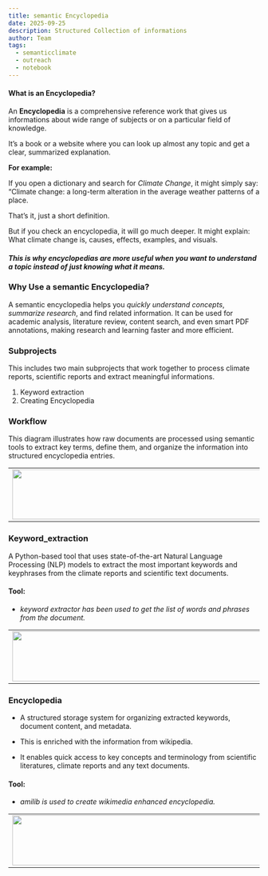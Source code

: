 ```yaml
---
title: semantic Encyclopedia
date: 2025-09-25
description: Structured Collection of informations 
author: Team
tags:
  - semanticclimate
  - outreach
  - notebook
---
```


#### **What is an Encyclopedia?**

An **Encyclopedia** is a comprehensive reference work that gives us informations about wide range of subjects or on a particular field of knowledge.

It’s a book or a website where you can look up almost any topic and get a clear, summarized explanation.

**For example:**

If you open a dictionary and search for *Climate Change*, it might simply say: “Climate change: a long-term alteration in the average weather patterns of a place.

That’s it, just a short definition.

But if you check an encyclopedia, it will go much deeper. It might explain: What climate change is, causes, effects, examples, and visuals.

#### *This is why encyclopedias are more useful when you want to understand a topic instead of just knowing what it means.*

### Why Use a semantic Encyclopedia?

A semantic encyclopedia helps you *quickly understand concepts*, *summarize research*, and find related information. It can be used for academic analysis, literature review, content search, and even smart PDF annotations, making research and learning faster and more efficient.

### Subprojects

This includes two main subprojects that work together to process climate reports, scientific reports and extract meaningful informations.

1. Keyword extraction 
2. Creating Encyclopedia 

### Workflow

This diagram illustrates how raw documents are processed using semantic tools to extract key terms, define them, and organize the information into structured encyclopedia entries.

<table>
  <tr>
    <td>
      <img src='{{ "/static/img/events_all/dict_sC.png" | url }}' width="500" height="100">
    </td>
  </tr>
</table>

### Keyword_extraction

A Python-based tool that uses state-of-the-art Natural Language Processing (NLP) models to extract the most important keywords and keyphrases from the climate reports and scientific text documents.

#### Tool: 

- *keyword extractor has been used to get the list of words and phrases from the document.*

<table>
  <tr>
    <td>
      <img src='{{ "/static/img/events_all/words_p1.png" | url }}' width="500" height="100">
    </td>
  </tr>
</table>

### Encyclopedia

- A structured storage system for organizing extracted keywords, document content, and metadata.

- This is enriched with the information from wikipedia. 

- It enables quick access to key concepts and terminology from scientific literatures, climate reports and any text documents.

#### Tool: 

- *amilib is used to create wikimedia enhanced encyclopedia.*

<table>
  <tr>
    <td>
      <img src='{{ "/static/img/events_all/dict_p1.png" | url }}' width="500" height="100">
    </td>
  </tr>
</table>
